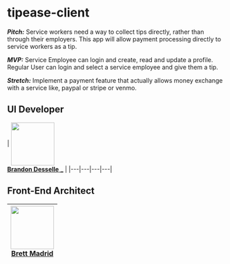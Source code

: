 # tipease-client

***Pitch:*** Service workers need a way to collect tips directly, rather than through their employers. This app will allow payment processing directly to service workers as a tip.

***MVP:*** Service Employee can login and create, read and update a profile. Regular User can login and select a service employee and give them a tip.

***Stretch:*** Implement a payment feature that actually allows money exchange with a service like, paypal or stripe or venmo.

## UI Developer

| [<img src="https://avatars0.githubusercontent.com/u/42873186?s=460&v=4" align="center" width=100><br><b>Brandon Desselle</b> _](https://github.com/BDesselle) |
|---|---|---|---|

## Front-End Architect 

| [<img src="https://avatars3.githubusercontent.com/u/43302456?s=460&v=4" align="center" width=100><br><b>Brett Madrid</b>  ](https://github.com/brettmadrid) |
|---|
